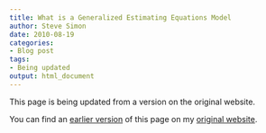 ```yaml
---
title: What is a Generalized Estimating Equations Model
author: Steve Simon
date: 2010-08-19
categories:
- Blog post
tags:
- Being updated
output: html_document
---
```


This page is being updated from a version on the original website.

<!---More--->

You can find an [earlier version](http://www.pmean.com/10/gee.html) of this page on my [original website](http://www.pmean.com/original_site.html).
